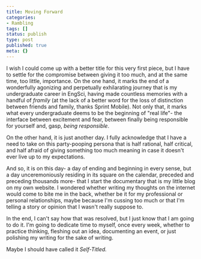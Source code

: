 ```yaml
---
title: Moving Forward
categories:
- Rambling
tags: []
status: publish
type: post
published: true
meta: {}
---
```


I wish I could come up with a better title for this very first piece, but I
have to settle for the compromise between giving it too much, and at the same
time, too little, importance. On the one hand, it marks the end of a
wonderfully agonizing and perpetually exhilarating journey that is my
undergraduate career in EngSci, having made countless memories with a handful
of _framily_ (at the lack of a better word for the loss of distinction between
friends and family, thanks Sprint Mobile). Not only that, it marks what every
undergraduate deems to be the beginning of "real life"- the interface between
excitement and fear, between finally being responsible for yourself and, gasp,
_being responsible_.

On the other hand, it is just another day. I fully acknowledge that I have a
need to take on this party-pooping persona that is half rational, half
critical, and half afraid of giving something too much meaning in case it
doesn't ever live up to my expectations.

And so, it is on this day- a day of ending and beginning in every sense, but a
day unceremoniously residing in its square on the calendar, preceded and
preceding thousands more- that I start the documentary that is my little blog
on my own website. I wondered whether writing my thoughts on the internet
would come to bite me in the back, whether be it for my professional or
personal relationships, maybe because I'm cussing too much or that I'm telling
a story or opinion that I wasn't really suppose to.

In the end, I can't say how that was resolved, but I just know that I am going
to do it. I'm going to dedicate time to myself, once every week, whether to
practice thinking, fleshing out an idea, documenting an event, or just
polishing my writing for the sake of writing.

Maybe I should have called it _Self-Titled._

